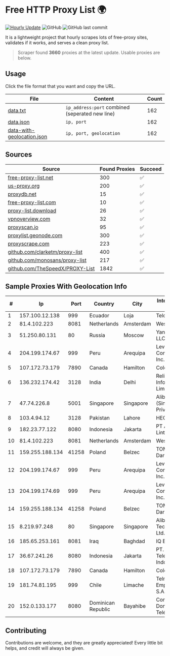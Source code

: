
# Free HTTP Proxy List 🌍

[![Hourly Update](https://github.com/mertguvencli/http-proxy-list/actions/workflows/main.yml/badge.svg?branch=main)](https://github.com/mertguvencli/http-proxy-list/actions/workflows/main.yml)
![GitHub](https://img.shields.io/github/license/mertguvencli/http-proxy-list)
![GitHub last commit](https://img.shields.io/github/last-commit/mertguvencli/http-proxy-list)

It is a lightweight project that hourly scrapes lots of free-proxy sites, validates if it works, and serves a clean proxy list.


> Scraper found **3660** proxies at the latest update. Usable proxies are below.

## Usage

Click the file format that you want and copy the URL.


|File|Content|Count|
|----|-------|-----|
|[data.txt](https://raw.githubusercontent.com/mertguvencli/http-proxy-list/main/proxy-list/data.txt)|`ip_address:port` combined (seperated new line)|162|
|[data.json](https://raw.githubusercontent.com/mertguvencli/http-proxy-list/main/proxy-list/data.json)|`ip, port`|162|
|[data-with-geolocation.json](https://raw.githubusercontent.com/mertguvencli/http-proxy-list/main/proxy-list/data-with-geolocation.json)|`ip, port, geolocation`|162|

## Sources

|Source|Found Proxies|Succeed|
|------|-------------|-------|
|[free-proxy-list.net](https://free-proxy-list.net)|300|✅|
|[us-proxy.org](https://www.us-proxy.org)|200|✅|
|[proxydb.net](http://proxydb.net)|15|✅|
|[free-proxy-list.com](https://free-proxy-list.com/?page=&port=&type%5B%5D=http&type%5B%5D=https&up_time=0&search=Search)|10|✅|
|[proxy-list.download](https://www.proxy-list.download/HTTP)|26|✅|
|[vpnoverview.com](https://vpnoverview.com/privacy/anonymous-browsing/free-proxy-servers)|32|✅|
|[proxyscan.io](https://www.proxyscan.io)|95|✅|
|[proxylist.geonode.com](https://proxylist.geonode.com/api/proxy-list?limit=300&page=1&sort_by=lastChecked&sort_type=desc&protocols=http,https)|300|✅|
|[proxyscrape.com](https://api.proxyscrape.com/v2/?request=displayproxies&protocol=http&timeout=10000&country=all&ssl=all&anonymity=all)|223|✅|
|[github.com/clarketm/proxy-list](https://raw.githubusercontent.com/clarketm/proxy-list/master/proxy-list-raw.txt)|400|✅|
|[github.com/monosans/proxy-list](https://raw.githubusercontent.com/monosans/proxy-list/main/proxies/http.txt)|217|✅|
|[github.com/TheSpeedX/PROXY-List](https://raw.githubusercontent.com/TheSpeedX/PROXY-List/master/http.txt)|1842|✅|


## Sample Proxies With Geolocation Info

|#|Ip|Port|Country|City|Internet Service Provider|
|-|--|----|-------|----|-------------------------|
|1|157.100.12.138|999|Ecuador|Loja|Telconet S.A|
|2|81.4.102.223|8081|Netherlands|Amsterdam|WeservIT|
|3|51.250.80.131|80|Russia|Moscow|Yandex.Cloud LLC|
|4|204.199.174.67|999|Peru|Arequipa|Level 3 Communications, Inc.|
|5|107.172.73.179|7890|Canada|Hamilton|ColoCrossing|
|6|136.232.174.42|3128|India|Delhi|Reliance Jio Infocomm Limited|
|7|47.74.226.8|5001|Singapore|Singapore|Alibaba Cloud (Singapore) Private Limited|
|8|103.4.94.12|3128|Pakistan|Lahore|HEC|
|9|182.23.77.122|8080|Indonesia|Jakarta|PT Aplikanusa Lintasarta|
|10|81.4.102.223|8081|Netherlands|Amsterdam|WeservIT|
|11|159.255.188.134|41258|Poland|Belzec|TOM-NET s.c. Dariusz Koper|
|12|204.199.174.67|999|Peru|Arequipa|Level 3 Communications, Inc.|
|13|204.199.174.69|999|Peru|Arequipa|Level 3 Communications, Inc.|
|14|159.255.188.134|41258|Poland|Belzec|TOM-NET s.c. Dariusz Koper|
|15|8.219.97.248|80|Singapore|Singapore|Alibaba (US) Technology Co., Ltd.|
|16|185.65.253.161|8081|Iraq|Baghdad|IQ Band|
|17|36.67.241.26|8080|Indonesia|Jakarta|PT. Telekomunikasi Indonesia|
|18|107.172.73.179|7890|Canada|Hamilton|ColoCrossing|
|19|181.74.81.195|999|Chile|Limache|Telmex Servicios Empresariales S.A.|
|20|152.0.133.177|8080|Dominican Republic|Bayahibe|Compañía Dominicana de Teléfonos S. A.|



## Contributing

Contributions are welcome, and they are greatly appreciated! Every
little bit helps, and credit will always be given.

